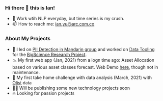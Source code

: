 ### Hi there 👋 this is Ian!

- 🔡 Work wtih NLP everyday, but time series is my crush. 
- 📫 How to reach me: [ian.yu@arc.com.co](mailto:ian.yu@arc.com.co)

### About My Projects
- 🔭 I led on [PII Detection in Mandarin group](https://github.com/Aggregate-Intellect/bigscience_aisc_pii_detection) and worked on [Data Tooling](https://github.com/bigscience-workshop/data_tooling) for the [BigScience Research Project](https://bigscience.huggingface.co/).
- 📉 My first web app (Jan, 2021) from a logn time ago: Asset Allocation based on various asset classes forecast. Web Demo [here](https://stormy-dawn-49490.herokuapp.com/), though not in maintenance.
- 🧾 My first take home challenge with data analysis (March, 2021) with [Olist](https://github.com/ianyu93/olist) data
- 🧑‍💻 Will be publishing some new technology projects soon
- 🔥 Looking for passion projects
<!--
**ianyu93/ianyu93** is a ✨ _special_ ✨ repository because its `README.md` (this file) appears on your GitHub profile.

Here are some ideas to get you started:

- 🔭 I’m currently working on ...
- 🌱 I’m currently learning ...
- 👯 I’m looking to collaborate on ...
- 🤔 I’m looking for help with ...
- 💬 Ask me about ...
- 📫 How to reach me: ...
- 😄 Pronouns: ...
- ⚡ Fun fact: ...
-->
